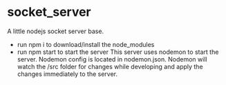 # socket_server
A little nodejs socket server base.

* run npm i to download/install the node_modules
* run npm start to start the server
This server uses nodemon to start the server. Nodemon config is located in nodemon.json.
Nodemon will watch the /src folder for changes while developing and apply the changes immediately to the server.
